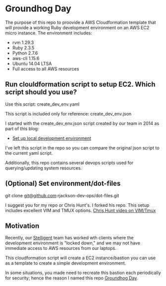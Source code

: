# Groundhog Day
The purpose of this repo to proovide a AWS Cloudformation template that will provide a working Ruby development environment on an AWS EC2 micro instance. The environment includes:

* rvm 1.29.3
* Ruby 2.3.5
* Python 2.7.6
* aws-cli 1.15.6
* Ubuntu 14.04 LTSA
* Full access to all AWS resources



## Run clouldformation script to setup EC2. Which script should you use?
Use this script: create_dev_env.yaml

This script is included only for reference: create_dev_env.json

I started with the create_dev_env.json script created by our team in 2014 as part of this blog:

* [Set up local development environment](https://stelligent.com/2014/06/13/01-11-set-up-local-development-machines/)

I've left this script in the repo so you can compare the original json script to the current yaml script.

Additionally, this repo contains several devops scripts used for querying/updating system resources.

## (Optional) Set environment/dot-files
git clone git@github.com:rjackson-dev-ops/dot-files.git

I suggest you for my repo or Chris Hunt's. I forked his repo. This setup includes excellent VIM and TMUX options.
[Chris Hunt video on VIM/Tmux](https://www.youtube.com/watch?v=9jzWDr24UHQ&list=FLIM81PEaC4wDuCmSmJSQvYg&index=1&t=1059s)

## Motivation
Recently, our [Stelligent](https://stelligent.com/) team has worked wth clients where the development environment is "locked down," and we may not have immediate access to AWS resources from our laptops.

This cloudformation script will create a EC2 instance/bastion you can use as a template to create a simple development environment.

In some situations, you made need to recreate this bastion each periodically for security; hence the reason I named this repo [Groundhog Day](https://www.imdb.com/title/tt0107048/).

